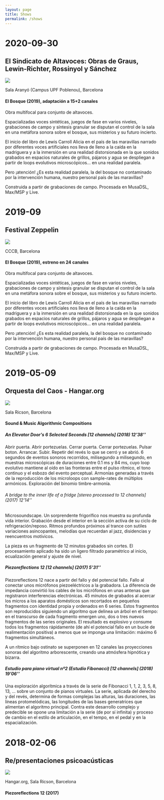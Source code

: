 ```yaml
---
layout: page
title: Shows
permalink: /shows
---
```


# 2020-09-30

## El Sindicato de Altavoces: Obras de Graus, Lewin-Richter, Rossinyol y Sánchez
![](/assets/img/2020-09-30_sindicato_altavoces_phonos.png)

Sala Aranyó (Campus UPF Poblenou), Barcelona

#### El Bosque (2019), adaptación a 15+2 canales

Obra multifocal para conjunto de altavoces. 

Espacializadas voces sintéticas, juegos de fase en varios niveles, grabaciones de campo y síntesis granular se disputan el control de la sala en una metáfora sonora sobre el bosque, sus misterios y su futuro incierto. 

El inicio del libro de Lewis Carroll Alicia en el país de las maravillas narrado por diferentes voces artificiales nos lleva de lleno a la caída en la madriguera y a la inmersión en una realidad distorsionada en la que sonidos grabados en espacios naturales de grillos, pájaros y agua se despliegan a partir de loops evolutivos microscópicos... en una realidad paralela. 

Pero ¡atención! ¿Es esta realidad paralela, la del bosque no contaminado por la intervención humana, nuestro personal país de las maravillas?

Construida a partir de grabaciones de campo. Procesada en MusaDSL, Max/MSP y Live.


# 2019-09
## Festival Zeppelin
![](/assets/img/2019-09_Zeppelin.png)

CCCB, Barcelona

#### El Bosque (2019), estreno en 24 canales

Obra multifocal para conjunto de altavoces.

Espacializadas voces sintéticas, juegos de fase en varios niveles, grabaciones de campo y síntesis granular se disputan el control de la sala en una metáfora sonora sobre el bosque, sus misterios y su futuro incierto.

El inicio del libro de Lewis Carroll Alicia en el país de las maravillas narrado por diferentes voces artificiales nos lleva de lleno a la caída en la madriguera y a la inmersión en una realidad distorsionada en la que sonidos grabados en espacios naturales de grillos, pájaros y agua se despliegan a partir de loops evolutivos microscópicos... en una realidad paralela.

Pero ¡atención! ¿Es esta realidad paralela, la del bosque no contaminado por la intervención humana, nuestro personal país de las maravillas?

Construida a partir de grabaciones de campo. Procesada en MusaDSL, Max/MSP y Live.

# 2019-05-09
## Orquesta del Caos - Hangar.org
![](/assets/img/2019-05-08+09-Hangar.jpg)

Sala Ricson, Barcelona

#### Sound & Music Algorithmic Compositions

##### An Elevator Door's 6 Selected Seconds [12 channels] (2018) 12’38’’

Abrir puerta. Abrir portezuelas. Cerrar puerta. Cerrar portezuelas. Pulsar boton. Arrancar. Subir. 
Repetir del revés lo que se cerró y se abrió. 6 segundos de eventos sonoros recorridos, milisegundo a milisegundo, 
en muestras microscópicas de duraciones entre 0.1 ms y 84 ms, cuyo loop evolutivo mantiene al oído en las 
fronteras entre el pulso rítmico, el tono continuo y el esbozo del evento perceptual. 
Armonías generadas a través de la reproducción de los microloops con sample-rates de múltiplos armónicos. 
Exploración del binomio timbre-armonía.


###### A bridge to the inner life of a fridge [stereo processed to 12 channels] (2017) 12’14’’

Microsoundscape. Un sorprendente frigorífico nos muestra su profunda vida interior. 
Grabación desde el interior en la sección activa de su ciclo de refrigeración/reposo. 
Ritmos profundos próximos al trance con sutiles variaciones asincopantes, melodías que recuerdan al jazz, 
disidencias y reencuentros motívicos.

La pieza es un fragmento de 12 minutos grabados sin cortes.
El procesamiento aplicado ha sido un ligero filtrado paramétrico al inicio, ecualización general y ajuste de nivel.


##### Piezoreflections 12 [12 channels] (2017) 5’31’’

Piezoreflections 12 nace a partir del fallo y del potencial fallo. 
Fallo al conectar unos micrófonos piezoeléctricos a la grabadora. 
La diferencia de impedancia convirtió los cables de los micrófonos en unas antenas que registraron interferencias electrónicas. 
45 minutos de grabados al acercar los micros a los aparatos domésticos son recortados en pequeños fragmentos con identidad propia y ordenados en 6 series. 
Estos fragmentos son reproducidos siguiendo un algoritmo que delinea un árbol en el tiempo: 
en el transcurso de cada fragmento emergen uno, dos o tres nuevos fragmentos de las series originales. 
El resultado es explosivo y consume todos los fragmentos rápidamente 
(de ahí el potencial fallo en un bucle de realimentación positiva)
a menos que se imponga una limitación: máximo 6 fragmentos simultáneos.

A un rítmico bajo ostinato se superponen en 12 canales las proyecciones sonoras del algoritmo arborescente,
creando una atmósfera hipnótica y bizarra.


##### Estudio para piano virtual nº2 (Estudio Fibonacci) [12 channels] (2018) 19’06’’

Una exploración algorítmica a través de la serie de Fibonacci 1, 1, 2, 3, 5, 8, 13, … 
sobre un conjunto de pianos virtuales. 
La serie, aplicada del derecho y del revés, determina de formas complejas las alturas, las duraciones, 
las líneas protomelódicas, las longitudes de las bases generatrices que alimentan el algoritmo principal. 
Contra este desarrollo complejo y predecible se opone una limitación a la serie (de por sí infinita) y 
proceso de cambio en el estilo de articulación, en el tempo, en el pedal y en la espacialización.

# 2018-02-06
## Re/presentaciones psicoacústicas
![](/assets/img/2018-02_Re-Presentaciones_psicoacusticas.jpg)

Hangar.org, Sala Ricson, Barcelona

#### Piezoreflections 12 (2017)


